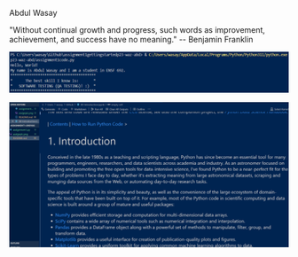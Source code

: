 Abdul Wasay

"Without continual growth and progress, such words as improvement, achievement, and success have no meaning." -- Benjamin Franklin

![screenshot](assignpic.png)

![screenshot](assignpic2.png)
